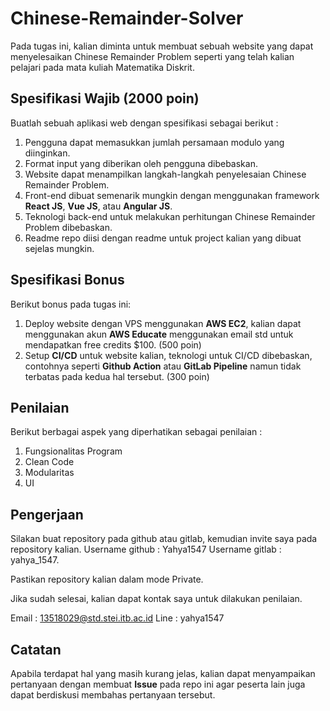 # Chinese-Remainder-Solver

Pada tugas ini, kalian diminta untuk membuat sebuah website yang dapat menyelesaikan Chinese Remainder Problem seperti yang telah kalian pelajari pada mata kuliah Matematika Diskrit.

## Spesifikasi Wajib (2000 poin)
Buatlah sebuah aplikasi web dengan spesifikasi sebagai berikut : 

1. Pengguna dapat memasukkan jumlah persamaan modulo yang diinginkan.
2. Format input yang diberikan oleh pengguna dibebaskan. 
3. Website dapat menampilkan langkah-langkah penyelesaian Chinese Remainder Problem.
4. Front-end dibuat semenarik mungkin dengan menggunakan framework **React JS**, **Vue JS**, atau **Angular JS**.
5. Teknologi back-end untuk melakukan perhitungan Chinese Remainder Problem dibebaskan.
6. Readme repo diisi dengan readme untuk project kalian yang dibuat sejelas mungkin.

## Spesifikasi Bonus
Berikut bonus pada tugas ini:

1. Deploy website dengan VPS menggunakan **AWS EC2**, kalian dapat menggunakan akun **AWS Educate** menggunakan email std untuk mendapatkan free credits $100. (500 poin)
2. Setup **CI/CD** untuk website kalian, teknologi untuk CI/CD dibebaskan, contohnya seperti **Github Action** atau **GitLab Pipeline** namun tidak terbatas pada kedua hal tersebut. (300 poin)

## Penilaian
Berikut berbagai aspek yang diperhatikan sebagai penilaian :
1. Fungsionalitas Program
2. Clean Code
3. Modularitas
4. UI

## Pengerjaan
Silakan buat repository pada github atau gitlab, kemudian invite saya pada repository kalian. 
Username github : Yahya1547
Username gitlab : yahya_1547.

Pastikan repository kalian dalam mode Private.

Jika sudah selesai, kalian dapat kontak saya untuk dilakukan penilaian. 

Email : 13518029@std.stei.itb.ac.id
Line : yahya1547
    
## Catatan
Apabila terdapat hal yang masih kurang jelas, kalian dapat menyampaikan pertanyaan dengan membuat **Issue** pada repo ini agar peserta lain juga dapat berdiskusi membahas pertanyaan tersebut.
